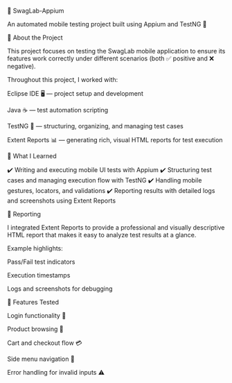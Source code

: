 📱 SwagLab-Appium

An automated mobile testing project built using Appium and TestNG 🚀

🔹 About the Project

This project focuses on testing the SwagLab mobile application to ensure its features work correctly under different scenarios (both ✅ positive and ❌ negative).

Throughout this project, I worked with:

Eclipse IDE 🖥️ — project setup and development

Java ☕ — test automation scripting

TestNG 🧪 — structuring, organizing, and managing test cases

Extent Reports 📊 — generating rich, visual HTML reports for test execution

🔹 What I Learned

✔️ Writing and executing mobile UI tests with Appium 
✔️ Structuring test cases and managing execution flow with TestNG 
✔️ Handling mobile gestures, locators, and validations 
✔️ Reporting results with detailed logs and screenshots using Extent Reports 

🔹 Reporting

I integrated Extent Reports to provide a professional and visually descriptive HTML report that makes it easy to analyze test results at a glance.

Example highlights:

Pass/Fail test indicators

Execution timestamps

Logs and screenshots for debugging

🔹 Features Tested

Login functionality 🔐

Product browsing 🛒

Cart and checkout flow 💳

Side menu navigation 📂

Error handling for invalid inputs ⚠️
